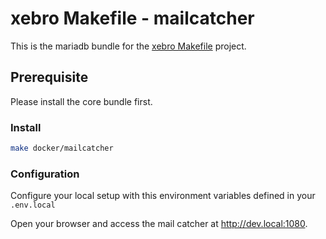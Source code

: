 xebro Makefile - mailcatcher
======

This is the mariadb bundle for the [xebro Makefile](https://github.com/xebro-gmbh/make-core) project.

## Prerequisite
Please install the core bundle first.

### Install
```bash
make docker/mailcatcher
```

### Configuration

Configure your local setup with this environment variables
defined in your `.env.local`

Open your browser and access the mail catcher at http://dev.local:1080.
